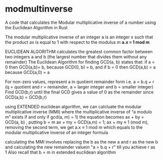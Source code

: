 # modmultinverse
A code that calculates the Modular multiplicative inverse of a number using the Euclidean Algorithm in Rust

The modular multiplicative inverse of an integer a is an integer x such that the product ax is equal to 1 with respect to the modulus m
**a.x ≡ 1 mod m**

EUCLIDEAN ALGORITHM calculates the greatest common factor between two integers a and b (the largest number that divides them without any remainder) 
The Euclidean Algorithm for finding GCD(a, b) states that: 
if a = 0 then GCD(a,b)= b, because GCD(0, b) = b,
and if b  = 0 then GCD(a,b) = a because GCD(a,0) = a

For non-zero values, represent a in quotient remainder form i.e. a = b.q + r (q = quotient and r = remainder, a = larger integer and b = smaller integer) 
Find GCD(b,r) until the final GCD gives a value of 0 as the remainder since GCD(a,b) = GCD(b,r)

using EXTENDED euclidean algorithm, we can calcluate the modular multiplicative inverse (MMI) where the multiplicative inverse of “a modulo m” exists if and only if gcd(a, m) = 1)
the equation becomes ax + by = GCD(a, b) , putting b = m
ax + my = GCD(a,m) = 1;
ax + my ≡ 1 (mod m), 
removing the second term, we get  a.x ≡ 1 mod m which equals to the modular multiplicative inverse of an integer formula

calculating the MMI involves replacing the b as the new a and r as the new b and calculating the new remainder valuein "a = b.q + r" till you achieve r as 1 
Also recall that b = m in extended euclidean algorithm
